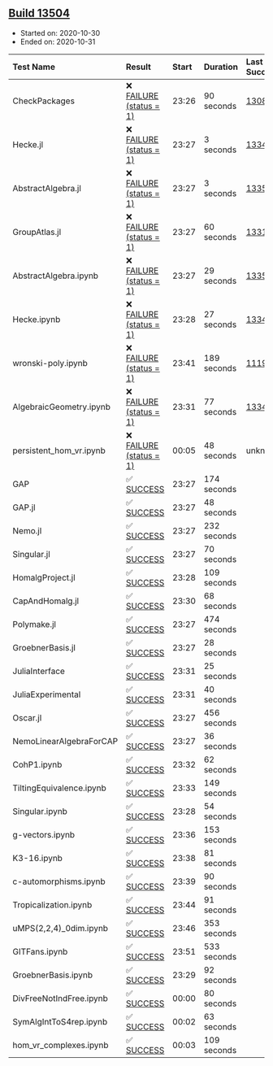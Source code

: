 ## [Build 13504](https://oscarci.mathematik.uni-kl.de/job/oscar/13504/)

* Started on: 2020-10-30
* Ended on: 2020-10-31

| Test Name    | Result | Start | Duration | Last Success | First Failure |
|:-------------|:-------|:------|:---------|:-------------|:--------------|
| CheckPackages | ❌ [FAILURE (status = 1)](https://oscarci.mathematik.uni-kl.de/job/oscar/13504/artifact/logs/build-13504/CheckPackages.log) | 23:26 | 90 seconds | [13085](https://oscarci.mathematik.uni-kl.de/job/oscar/13085/) | [13086](https://oscarci.mathematik.uni-kl.de/job/oscar/13086/) |
| Hecke.jl | ❌ [FAILURE (status = 1)](https://oscarci.mathematik.uni-kl.de/job/oscar/13504/artifact/logs/build-13504/Hecke.jl.log) | 23:27 | 3 seconds | [13341](https://oscarci.mathematik.uni-kl.de/job/oscar/13341/) | [13342](https://oscarci.mathematik.uni-kl.de/job/oscar/13342/) |
| AbstractAlgebra.jl | ❌ [FAILURE (status = 1)](https://oscarci.mathematik.uni-kl.de/job/oscar/13504/artifact/logs/build-13504/AbstractAlgebra.jl.log) | 23:27 | 3 seconds | [13355](https://oscarci.mathematik.uni-kl.de/job/oscar/13355/) | [13356](https://oscarci.mathematik.uni-kl.de/job/oscar/13356/) |
| GroupAtlas.jl | ❌ [FAILURE (status = 1)](https://oscarci.mathematik.uni-kl.de/job/oscar/13504/artifact/logs/build-13504/GroupAtlas.jl.log) | 23:27 | 60 seconds | [13311](https://oscarci.mathematik.uni-kl.de/job/oscar/13311/) | [13312](https://oscarci.mathematik.uni-kl.de/job/oscar/13312/) |
| AbstractAlgebra.ipynb | ❌ [FAILURE (status = 1)](https://oscarci.mathematik.uni-kl.de/job/oscar/13504/artifact/logs/build-13504/AbstractAlgebra.ipynb.log) | 23:27 | 29 seconds | [13355](https://oscarci.mathematik.uni-kl.de/job/oscar/13355/) | [13356](https://oscarci.mathematik.uni-kl.de/job/oscar/13356/) |
| Hecke.ipynb | ❌ [FAILURE (status = 1)](https://oscarci.mathematik.uni-kl.de/job/oscar/13504/artifact/logs/build-13504/Hecke.ipynb.log) | 23:28 | 27 seconds | [13341](https://oscarci.mathematik.uni-kl.de/job/oscar/13341/) | [13342](https://oscarci.mathematik.uni-kl.de/job/oscar/13342/) |
| wronski-poly.ipynb | ❌ [FAILURE (status = 1)](https://oscarci.mathematik.uni-kl.de/job/oscar/13504/artifact/logs/build-13504/wronski-poly.ipynb.log) | 23:41 | 189 seconds | [11192](https://oscarci.mathematik.uni-kl.de/job/oscar/11192/) | [11193](https://oscarci.mathematik.uni-kl.de/job/oscar/11193/) |
| AlgebraicGeometry.ipynb | ❌ [FAILURE (status = 1)](https://oscarci.mathematik.uni-kl.de/job/oscar/13504/artifact/logs/build-13504/AlgebraicGeometry.ipynb.log) | 23:31 | 77 seconds | [13341](https://oscarci.mathematik.uni-kl.de/job/oscar/13341/) | [13342](https://oscarci.mathematik.uni-kl.de/job/oscar/13342/) |
| persistent_hom_vr.ipynb | ❌ [FAILURE (status = 1)](https://oscarci.mathematik.uni-kl.de/job/oscar/13504/artifact/logs/build-13504/persistent_hom_vr.ipynb.log) | 00:05 | 48 seconds | unknown | unknown |
| GAP | ✅ [SUCCESS](https://oscarci.mathematik.uni-kl.de/job/oscar/13504/artifact/logs/build-13504/GAP.log) | 23:27 | 174 seconds |  |  |
| GAP.jl | ✅ [SUCCESS](https://oscarci.mathematik.uni-kl.de/job/oscar/13504/artifact/logs/build-13504/GAP.jl.log) | 23:27 | 48 seconds |  |  |
| Nemo.jl | ✅ [SUCCESS](https://oscarci.mathematik.uni-kl.de/job/oscar/13504/artifact/logs/build-13504/Nemo.jl.log) | 23:27 | 232 seconds |  |  |
| Singular.jl | ✅ [SUCCESS](https://oscarci.mathematik.uni-kl.de/job/oscar/13504/artifact/logs/build-13504/Singular.jl.log) | 23:27 | 70 seconds |  |  |
| HomalgProject.jl | ✅ [SUCCESS](https://oscarci.mathematik.uni-kl.de/job/oscar/13504/artifact/logs/build-13504/HomalgProject.jl.log) | 23:28 | 109 seconds |  |  |
| CapAndHomalg.jl | ✅ [SUCCESS](https://oscarci.mathematik.uni-kl.de/job/oscar/13504/artifact/logs/build-13504/CapAndHomalg.jl.log) | 23:30 | 68 seconds |  |  |
| Polymake.jl | ✅ [SUCCESS](https://oscarci.mathematik.uni-kl.de/job/oscar/13504/artifact/logs/build-13504/Polymake.jl.log) | 23:27 | 474 seconds |  |  |
| GroebnerBasis.jl | ✅ [SUCCESS](https://oscarci.mathematik.uni-kl.de/job/oscar/13504/artifact/logs/build-13504/GroebnerBasis.jl.log) | 23:27 | 28 seconds |  |  |
| JuliaInterface | ✅ [SUCCESS](https://oscarci.mathematik.uni-kl.de/job/oscar/13504/artifact/logs/build-13504/JuliaInterface.log) | 23:31 | 25 seconds |  |  |
| JuliaExperimental | ✅ [SUCCESS](https://oscarci.mathematik.uni-kl.de/job/oscar/13504/artifact/logs/build-13504/JuliaExperimental.log) | 23:31 | 40 seconds |  |  |
| Oscar.jl | ✅ [SUCCESS](https://oscarci.mathematik.uni-kl.de/job/oscar/13504/artifact/logs/build-13504/Oscar.jl.log) | 23:27 | 456 seconds |  |  |
| NemoLinearAlgebraForCAP | ✅ [SUCCESS](https://oscarci.mathematik.uni-kl.de/job/oscar/13504/artifact/logs/build-13504/NemoLinearAlgebraForCAP.log) | 23:27 | 36 seconds |  |  |
| CohP1.ipynb | ✅ [SUCCESS](https://oscarci.mathematik.uni-kl.de/job/oscar/13504/artifact/logs/build-13504/CohP1.ipynb.log) | 23:32 | 62 seconds |  |  |
| TiltingEquivalence.ipynb | ✅ [SUCCESS](https://oscarci.mathematik.uni-kl.de/job/oscar/13504/artifact/logs/build-13504/TiltingEquivalence.ipynb.log) | 23:33 | 149 seconds |  |  |
| Singular.ipynb | ✅ [SUCCESS](https://oscarci.mathematik.uni-kl.de/job/oscar/13504/artifact/logs/build-13504/Singular.ipynb.log) | 23:28 | 54 seconds |  |  |
| g-vectors.ipynb | ✅ [SUCCESS](https://oscarci.mathematik.uni-kl.de/job/oscar/13504/artifact/logs/build-13504/g-vectors.ipynb.log) | 23:36 | 153 seconds |  |  |
| K3-16.ipynb | ✅ [SUCCESS](https://oscarci.mathematik.uni-kl.de/job/oscar/13504/artifact/logs/build-13504/K3-16.ipynb.log) | 23:38 | 81 seconds |  |  |
| c-automorphisms.ipynb | ✅ [SUCCESS](https://oscarci.mathematik.uni-kl.de/job/oscar/13504/artifact/logs/build-13504/c-automorphisms.ipynb.log) | 23:39 | 90 seconds |  |  |
| Tropicalization.ipynb | ✅ [SUCCESS](https://oscarci.mathematik.uni-kl.de/job/oscar/13504/artifact/logs/build-13504/Tropicalization.ipynb.log) | 23:44 | 91 seconds |  |  |
| uMPS(2,2,4)_0dim.ipynb | ✅ [SUCCESS](https://oscarci.mathematik.uni-kl.de/job/oscar/13504/artifact/logs/build-13504/uMPS-2-2-4-_0dim.ipynb.log) | 23:46 | 353 seconds |  |  |
| GITFans.ipynb | ✅ [SUCCESS](https://oscarci.mathematik.uni-kl.de/job/oscar/13504/artifact/logs/build-13504/GITFans.ipynb.log) | 23:51 | 533 seconds |  |  |
| GroebnerBasis.ipynb | ✅ [SUCCESS](https://oscarci.mathematik.uni-kl.de/job/oscar/13504/artifact/logs/build-13504/GroebnerBasis.ipynb.log) | 23:29 | 92 seconds |  |  |
| DivFreeNotIndFree.ipynb | ✅ [SUCCESS](https://oscarci.mathematik.uni-kl.de/job/oscar/13504/artifact/logs/build-13504/DivFreeNotIndFree.ipynb.log) | 00:00 | 80 seconds |  |  |
| SymAlgIntToS4rep.ipynb | ✅ [SUCCESS](https://oscarci.mathematik.uni-kl.de/job/oscar/13504/artifact/logs/build-13504/SymAlgIntToS4rep.ipynb.log) | 00:02 | 63 seconds |  |  |
| hom_vr_complexes.ipynb | ✅ [SUCCESS](https://oscarci.mathematik.uni-kl.de/job/oscar/13504/artifact/logs/build-13504/hom_vr_complexes.ipynb.log) | 00:03 | 109 seconds |  |  |
